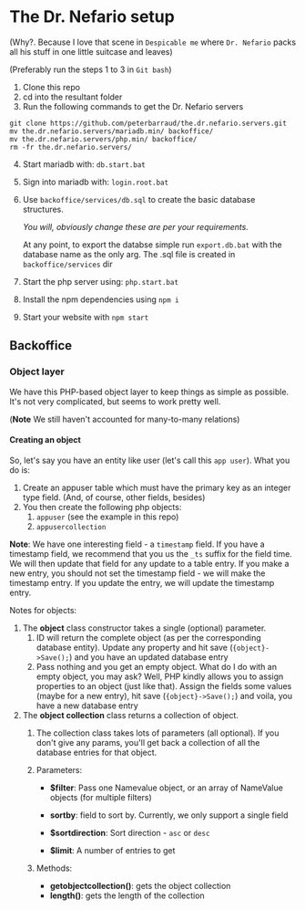 # The Dr. Nefario setup
(Why?. Because I love that scene in `Despicable me` where `Dr. Nefario` packs all his stuff in one little suitcase and leaves)

(Preferably run the steps 1 to 3 in `Git bash`)
1. Clone this repo
1. cd into the resultant folder
1. Run the following commands to get the Dr. Nefario servers
```
git clone https://github.com/peterbarraud/the.dr.nefario.servers.git
mv the.dr.nefario.servers/mariadb.min/ backoffice/
mv the.dr.nefario.servers/php.min/ backoffice/
rm -fr the.dr.nefario.servers/
```
4. Start mariadb with: `db.start.bat`
1. Sign into mariadb with: `login.root.bat`
1. Use `backoffice/services/db.sql` to create the basic database structures.

    *You will, obviously change these are per your requirements.*
    
    At any point, to export the databse simple run `export.db.bat` with the database name as the only arg. The <database name>.sql file is created in `backoffice/services` dir

1. Start the php server using: `php.start.bat`
1. Install the npm dependencies using `npm i`
1. Start your website with `npm start`

## Backoffice
### Object layer
We have this PHP-based object layer to keep things as simple as possible. It's not very complicated, but seems to work pretty well.

(**Note** We still haven't accounted for many-to-many relations)
#### Creating an object
So, let's say you have an entity like user (let's call this `app user`). What you do is:

1. Create an appuser table which must have the primary key as an integer type field. (And, of course, other fields, besides)
1. You then create the following php objects:
    1. `appuser` (see the example in this repo)
    2. `appusercollection`

**Note**: We have one interesting field - a `timestamp` field. If you have a timestamp field, we recommend that you us the `_ts` suffix for the field time. We will then update that field for any update to a table entry. If you make a new entry, you should not set the timestamp field - we will make the timestamp entry. If you update the entry, we will update the timestamp entry.

Notes for objects:
1. The **object** class constructor takes a single (optional) parameter.
    1. ID will return the complete object (as per the corresponding database entity). Update any property and hit save (`{object}->Save();`) and you have an updated database entry
    2. Pass nothing and you get an empty object. What do I do with an empty object, you may ask? Well, PHP kindly allows you to assign properties to an object (just like that). Assign the fields some values (maybe for a new entry), hit save (`{object}->Save();`) and voila, you have a new database entry
2. The **object collection** class returns a collection of  object.
    1. The collection class takes lots of parameters (all optional). If you don't give any params, you'll get back a collection of all the database entries for that object.
    1. Parameters:
        
        * **$filter**: Pass one Namevalue object, or an array of NameValue objects (for multiple filters)
        
        * **sortby**: field to sort by. Currently, we only support a single field
        
        * **$sortdirection**: Sort direction - `asc` or `desc`

        * **$limit**: A number of entries to get
    1. Methods:
        * **getobjectcollection()**: gets the object collection
        * **length()**: gets the length of the collection

